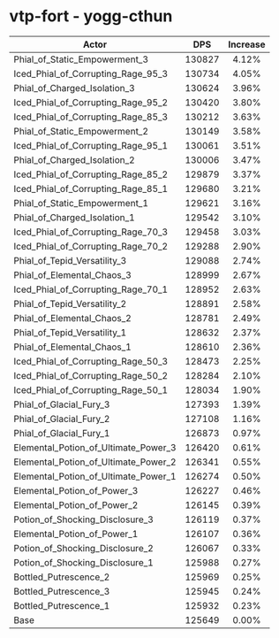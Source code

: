 # vtp-fort - yogg-cthun
| Actor | DPS | Increase |
|---|:---:|:---:|
|Phial_of_Static_Empowerment_3|130827|4.12%|
|Iced_Phial_of_Corrupting_Rage_95_3|130734|4.05%|
|Phial_of_Charged_Isolation_3|130624|3.96%|
|Iced_Phial_of_Corrupting_Rage_95_2|130420|3.80%|
|Iced_Phial_of_Corrupting_Rage_85_3|130212|3.63%|
|Phial_of_Static_Empowerment_2|130149|3.58%|
|Iced_Phial_of_Corrupting_Rage_95_1|130061|3.51%|
|Phial_of_Charged_Isolation_2|130006|3.47%|
|Iced_Phial_of_Corrupting_Rage_85_2|129879|3.37%|
|Iced_Phial_of_Corrupting_Rage_85_1|129680|3.21%|
|Phial_of_Static_Empowerment_1|129621|3.16%|
|Phial_of_Charged_Isolation_1|129542|3.10%|
|Iced_Phial_of_Corrupting_Rage_70_3|129458|3.03%|
|Iced_Phial_of_Corrupting_Rage_70_2|129288|2.90%|
|Phial_of_Tepid_Versatility_3|129088|2.74%|
|Phial_of_Elemental_Chaos_3|128999|2.67%|
|Iced_Phial_of_Corrupting_Rage_70_1|128952|2.63%|
|Phial_of_Tepid_Versatility_2|128891|2.58%|
|Phial_of_Elemental_Chaos_2|128781|2.49%|
|Phial_of_Tepid_Versatility_1|128632|2.37%|
|Phial_of_Elemental_Chaos_1|128610|2.36%|
|Iced_Phial_of_Corrupting_Rage_50_3|128473|2.25%|
|Iced_Phial_of_Corrupting_Rage_50_2|128284|2.10%|
|Iced_Phial_of_Corrupting_Rage_50_1|128034|1.90%|
|Phial_of_Glacial_Fury_3|127393|1.39%|
|Phial_of_Glacial_Fury_2|127108|1.16%|
|Phial_of_Glacial_Fury_1|126873|0.97%|
|Elemental_Potion_of_Ultimate_Power_3|126420|0.61%|
|Elemental_Potion_of_Ultimate_Power_2|126341|0.55%|
|Elemental_Potion_of_Ultimate_Power_1|126274|0.50%|
|Elemental_Potion_of_Power_3|126227|0.46%|
|Elemental_Potion_of_Power_2|126145|0.39%|
|Potion_of_Shocking_Disclosure_3|126119|0.37%|
|Elemental_Potion_of_Power_1|126107|0.36%|
|Potion_of_Shocking_Disclosure_2|126067|0.33%|
|Potion_of_Shocking_Disclosure_1|125988|0.27%|
|Bottled_Putrescence_2|125969|0.25%|
|Bottled_Putrescence_3|125945|0.24%|
|Bottled_Putrescence_1|125932|0.23%|
|Base|125649|0.00%|
